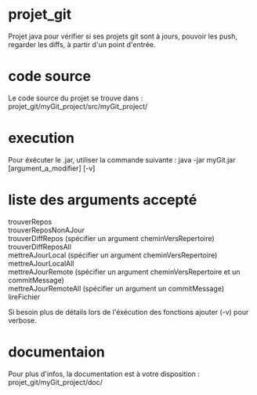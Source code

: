 # projet_git
Projet java pour vérifier si ses projets git sont à jours, pouvoir les push, regarder les diffs, à partir d'un point d'entrée.

# code source 
Le code source du projet se trouve dans : projet_git/myGit_project/src/myGit_project/

# execution 
Pour éxécuter le .jar, utiliser la commande suivante : java -jar myGit.jar [argument_a_modifier] [-v]

# liste des arguments accepté 
trouverRepos<br/>
trouverReposNonAJour<br/>
trouverDiffRepos (spécifier un argument cheminVersRepertoire)<br/>
trouverDiffReposAll<br/>
mettreAJourLocal (spécifier un argument cheminVersRepertoire)<br/>
mettreAJourLocalAll<br/>
mettreAJourRemote (spécifier un argument cheminVersRepertoire et un commitMessage)<br/>
mettreAJourRemoteAll (spécifier un argument un commitMessage)<br/>
lireFichier<br/>

Si besoin plus de détails lors de l'éxécution des fonctions ajouter (-v) pour verbose.

# documentaion
Pour plus d'infos, la documentation est à votre disposition : projet_git/myGit_project/doc/
